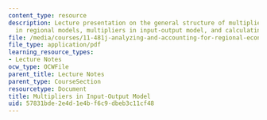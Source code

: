 ```yaml
---
content_type: resource
description: Lecture presentation on the general structure of multipliers, multipliers
  in regional models, multipliers in input-output model, and calculating the impact.
file: /media/courses/11-481j-analyzing-and-accounting-for-regional-economic-growth-spring-2009/57831bde2e4d1e4bf6c9dbeb3c11cf48_MIT11_481Js09_lec19a.pdf
file_type: application/pdf
learning_resource_types:
- Lecture Notes
ocw_type: OCWFile
parent_title: Lecture Notes
parent_type: CourseSection
resourcetype: Document
title: Multipliers in Input-Output Model
uid: 57831bde-2e4d-1e4b-f6c9-dbeb3c11cf48
---
```

